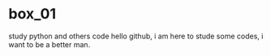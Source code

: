 # box_01
study python and others code
hello github, i am here to stude some codes, i want to be a better man.
